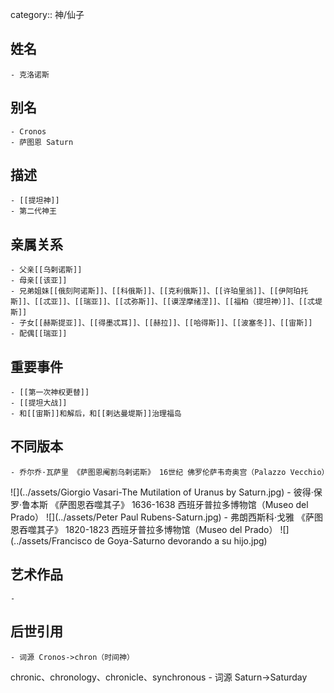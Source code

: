 category:: 神/仙子
## 姓名
	- 克洛诺斯
## 别名
	- Cronos
	- 萨图恩 Saturn
## 描述
	- [[提坦神]]
	- 第二代神王
## 亲属关系
	- 父亲[[乌剌诺斯]]
	- 母亲[[该亚]]
	- 兄弟姐妹[[俄刻阿诺斯]]、[[科俄斯]]、[[克利俄斯]]、[[许珀里翁]]、[[伊阿珀托斯]]、[[忒亚]]、[[瑞亚]]、[[忒弥斯]]、[[谟涅摩绪涅]]、[[福柏（提坦神）]]、[[忒堤斯]]
	- 子女[[赫斯提亚]]、[[得墨忒耳]]、[[赫拉]]、[[哈得斯]]、[[波塞冬]]、[[宙斯]]
	- 配偶[[瑞亚]]
## 重要事件
	- [[第一次神权更替]]
	- [[提坦大战]]
	- 和[[宙斯]]和解后，和[[剌达曼堤斯]]治理福岛
## 不同版本
	- 乔尔乔·瓦萨里 《萨图恩阉割乌剌诺斯》 16世纪 佛罗伦萨韦奇奥宫（Palazzo Vecchio）
 ![](../assets/Giorgio Vasari-The Mutilation of Uranus by Saturn.jpg)
	- 彼得·保罗·鲁本斯 《萨图恩吞噬其子》 1636-1638 西班牙普拉多博物馆（Museo del Prado）
 ![](../assets/Peter Paul Rubens-Saturn.jpg)
	- 弗朗西斯科·戈雅 《萨图恩吞噬其子》 1820-1823 西班牙普拉多博物馆（Museo del Prado）
 ![](../assets/Francisco de Goya-Saturno devorando a su hijo.jpg)
## 艺术作品
	-
## 后世引用
	- 词源 Cronos->chron（时间神）
chronic、chronology、chronicle、synchronous
	- 词源 Saturn->Saturday
